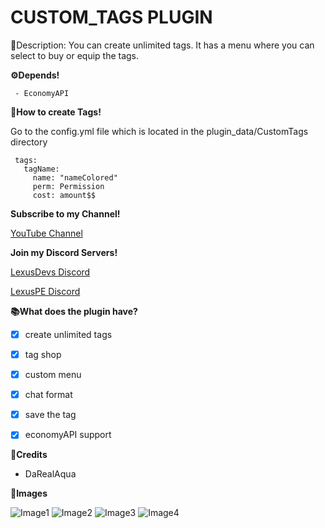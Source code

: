  # CUSTOM_TAGS PLUGIN

 📜Description: You can create unlimited tags. It has a menu where you can select to buy or equip the tags. 


 **⚙️Depends!**

```
 - EconomyAPI
```




 **📖How to create Tags!**

 Go to the config.yml file which is located in the plugin_data/CustomTags directory

```
 tags:
   tagName:
     name: "nameColored"
     perm: Permission
     cost: amount$$
```

 **Subscribe to my Channel!**

 [YouTube Channel](http://youtube.lexuspe.xyz)



 **Join my Discord Servers!**

 [LexusDevs Discord](https://discord.gg/nzTwkXM)

 [LexusPE Discord](http://discord.lexuspe.xyz)

 


 **📚What does the plugin have?**

 - [x] create unlimited tags
 - [x] tag shop
 - [x] custom menu
 - [x] chat format
 - [x] save the tag 
 - [x] economyAPI support



 **👥Credits**

 - DaRealAqua



 **📸Images**
 
 ![Image1](https://cdn.discordapp.com/attachments/769268554956013569/777895015329300480/20201116_145411.jpg)
 ![Image2](https://cdn.discordapp.com/attachments/769268554956013569/777895286252765184/20201116_145439.jpg)
 ![Image3](https://cdn.discordapp.com/attachments/769268554956013569/777895285706981376/20201116_145540.jpg)
 ![Image4](https://cdn.discordapp.com/attachments/769268554956013569/777895285925478440/20201116_145521.jpg)
